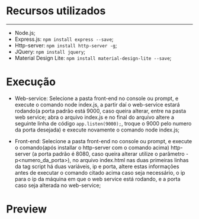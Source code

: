 # Recursos utilizados
___
 - Node.js;
 - Express.js:  ```npm install express --save```;
 - Http-server: ```npm install http-server -g```;
 - JQuery:  ```npm install jquery```;
 - Material Design Lite: ```npm install material-design-lite --save```;

# Execução
  - Web-service: Selecione a pasta front-end no console ou prompt, e execute o comando node index.js, a partir daí o web-service estará rodando(a porta padrão está 9000, caso queira alterar, entre na pasta web service; abra o arquivo index.js e no final do arquivo altere a seguinte linha de código ```app.listen(9000);```, troque o 9000 pelo numero da porta desejada) e execute novamente o comando node index.js;
  
  - Front-end: Selecione a pasta front-end no console ou prompt, e execute o comando(após installar o http-server com o comando acima) http-server (a porta padrão é 8080, caso queira alterar utilize o parâmetro -p<numero_da_porta>), no arquivo index.html nas duas primeiras linhas da tag script há duas variáveis, ip e porta, altere estas informações antes de executar o comando citado acima caso seja necessário, o ip para o ip da máquina em que o web service está rodando, e a porta caso seja alterada no web-service;
  
# Preview
